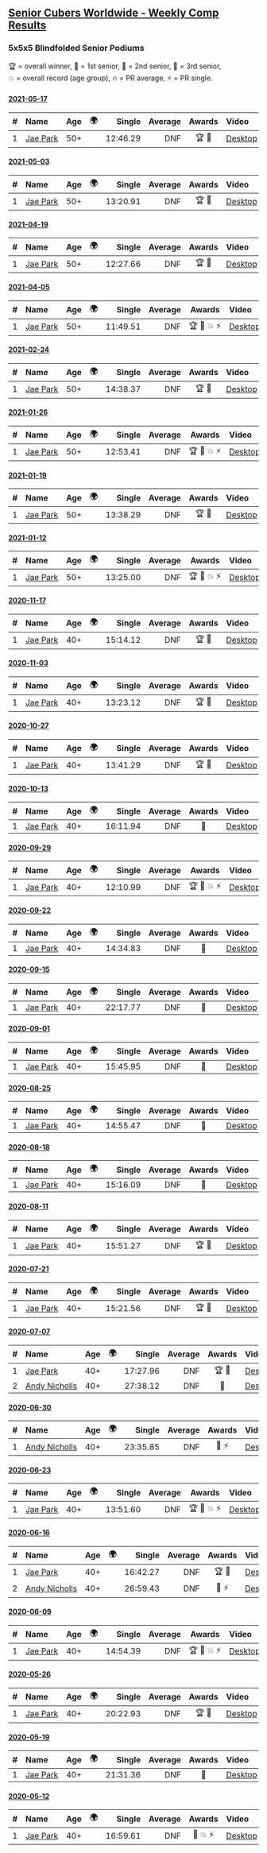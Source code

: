 <style>table {white-space: nowrap;}</style>
<link rel="stylesheet" type="text/css" href="/scw-comp/css/flags.css" />

## [Senior Cubers Worldwide - Weekly Comp Results](/scw-comp/results/)
### 5x5x5 Blindfolded Senior Podiums

<span style="white-space: nowrap;">🏆 = overall winner</span>, <span style="white-space: nowrap;">🥇 = 1st senior</span>, <span style="white-space: nowrap;">🥈 = 2nd senior</span>, <span style="white-space: nowrap;">🥉 = 3rd senior</span>, <span style="white-space: nowrap;">💥 = overall record (age group)</span>, <span style="white-space: nowrap;">🔥 = PR average</span>, <span style="white-space: nowrap;">⚡ = PR single</span>.







#### [2021-05-17](../../results/2021-05-17/555bf.md)

| # | Name | Age | 🌍 | Single | Average | Awards | Video |
| :--: | :-- | :--: | :--: | --: | --: | :--: | :-- |
| 1 | [Jae Park](../../persons/jae_park/555bf.md) | 50+ | <i class="flag flag-US" /> | 12:46.29 | DNF | 🏆 🥇 | [Desktop](https://www.facebook.com/events/1138256699977086/permalink/1142478512888238) / [Mobile](https://m.facebook.com/events/1138256699977086?view=permalink&id=1142478512888238) |

#### [2021-05-03](../../results/2021-05-03/555bf.md)

| # | Name | Age | 🌍 | Single | Average | Awards | Video |
| :--: | :-- | :--: | :--: | --: | --: | :--: | :-- |
| 1 | [Jae Park](../../persons/jae_park/555bf.md) | 50+ | <i class="flag flag-US" /> | 13:20.91 | DNF | 🏆 🥇 | [Desktop](https://www.facebook.com/events/300400098120799/permalink/302565104570965) / [Mobile](https://m.facebook.com/events/300400098120799?view=permalink&id=302565104570965) |

#### [2021-04-19](../../results/2021-04-19/555bf.md)

| # | Name | Age | 🌍 | Single | Average | Awards | Video |
| :--: | :-- | :--: | :--: | --: | --: | :--: | :-- |
| 1 | [Jae Park](../../persons/jae_park/555bf.md) | 50+ | <i class="flag flag-US" /> | 12:27.66 | DNF | 🏆 🥇 | [Desktop](https://www.facebook.com/events/333638981660304/permalink/334371111587091) / [Mobile](https://m.facebook.com/events/333638981660304?view=permalink&id=334371111587091) |

#### [2021-04-05](../../results/2021-04-05/555bf.md)

| # | Name | Age | 🌍 | Single | Average | Awards | Video |
| :--: | :-- | :--: | :--: | --: | --: | :--: | :-- |
| 1 | [Jae Park](../../persons/jae_park/555bf.md) | 50+ | <i class="flag flag-US" /> | 11:49.51 | DNF | 🏆 🥇 💥 ⚡ | [Desktop](https://www.facebook.com/events/902189670577686/permalink/910877086375611) / [Mobile](https://m.facebook.com/events/902189670577686?view=permalink&id=910877086375611) |


#### [2021-02-24](../../results/2021-02-24/555bf.md)

| # | Name | Age | 🌍 | Single | Average | Awards | Video |
| :--: | :-- | :--: | :--: | --: | --: | :--: | :-- |
| 1 | [Jae Park](../../persons/jae_park/555bf.md) | 50+ | <i class="flag flag-US" /> | 14:38.37 | DNF | 🏆 🥇 | [Desktop](https://www.facebook.com/events/860999258013341/permalink/865595654220368) / [Mobile](https://m.facebook.com/events/860999258013341?view=permalink&id=865595654220368) |



#### [2021-01-26](../../results/2021-01-26/555bf.md)

| # | Name | Age | 🌍 | Single | Average | Awards | Video |
| :--: | :-- | :--: | :--: | --: | --: | :--: | :-- |
| 1 | [Jae Park](../../persons/jae_park/555bf.md) | 50+ | <i class="flag flag-US" /> | 12:53.41 | DNF | 🏆 🥇 💥 ⚡ | [Desktop](https://www.facebook.com/events/712047552829208/permalink/713458466021450) / [Mobile](https://m.facebook.com/events/712047552829208?view=permalink&id=713458466021450) |

#### [2021-01-19](../../results/2021-01-19/555bf.md)

| # | Name | Age | 🌍 | Single | Average | Awards | Video |
| :--: | :-- | :--: | :--: | --: | --: | :--: | :-- |
| 1 | [Jae Park](../../persons/jae_park/555bf.md) | 50+ | <i class="flag flag-US" /> | 13:38.29 | DNF | 🏆 🥇 | [Desktop](https://www.facebook.com/events/442673873440898/permalink/442786040096348) / [Mobile](https://m.facebook.com/events/442673873440898?view=permalink&id=442786040096348) |

#### [2021-01-12](../../results/2021-01-12/555bf.md)

| # | Name | Age | 🌍 | Single | Average | Awards | Video |
| :--: | :-- | :--: | :--: | --: | --: | :--: | :-- |
| 1 | [Jae Park](../../persons/jae_park/555bf.md) | 50+ | <i class="flag flag-US" /> | 13:25.00 | DNF | 🏆 🥇 💥 ⚡ | [Desktop](https://www.facebook.com/events/290317685967985/permalink/296436035356150) / [Mobile](https://m.facebook.com/events/290317685967985?view=permalink&id=296436035356150) |

#### [2020-11-17](../../results/2020-11-17/555bf.md)

| # | Name | Age | 🌍 | Single | Average | Awards | Video |
| :--: | :-- | :--: | :--: | --: | --: | :--: | :-- |
| 1 | [Jae Park](../../persons/jae_park/555bf.md) | 40+ | <i class="flag flag-US" /> | 15:14.12 | DNF | 🏆 🥇 | [Desktop](https://www.facebook.com/events/475710776737006/permalink/479343509707066) / [Mobile](https://m.facebook.com/events/475710776737006?view=permalink&id=479343509707066) |


#### [2020-11-03](../../results/2020-11-03/555bf.md)

| # | Name | Age | 🌍 | Single | Average | Awards | Video |
| :--: | :-- | :--: | :--: | --: | --: | :--: | :-- |
| 1 | [Jae Park](../../persons/jae_park/555bf.md) | 40+ | <i class="flag flag-US" /> | 13:23.12 | DNF | 🏆 🥇 | [Desktop](https://www.facebook.com/events/2761297674142255/permalink/2766857480252941) / [Mobile](https://m.facebook.com/events/2761297674142255?view=permalink&id=2766857480252941) |

#### [2020-10-27](../../results/2020-10-27/555bf.md)

| # | Name | Age | 🌍 | Single | Average | Awards | Video |
| :--: | :-- | :--: | :--: | --: | --: | :--: | :-- |
| 1 | [Jae Park](../../persons/jae_park/555bf.md) | 40+ | <i class="flag flag-US" /> | 13:41.29 | DNF | 🏆 🥇 | [Desktop](https://www.facebook.com/events/376582863532396/permalink/377199060137443) / [Mobile](https://m.facebook.com/events/376582863532396?view=permalink&id=377199060137443) |


#### [2020-10-13](../../results/2020-10-13/555bf.md)

| # | Name | Age | 🌍 | Single | Average | Awards | Video |
| :--: | :-- | :--: | :--: | --: | --: | :--: | :-- |
| 1 | [Jae Park](../../persons/jae_park/555bf.md) | 40+ | <i class="flag flag-US" /> | 16:11.94 | DNF | 🥇 | [Desktop](https://www.facebook.com/events/773544990104744/permalink/775236469935596) / [Mobile](https://m.facebook.com/events/773544990104744?view=permalink&id=775236469935596) |


#### [2020-09-29](../../results/2020-09-29/555bf.md)

| # | Name | Age | 🌍 | Single | Average | Awards | Video |
| :--: | :-- | :--: | :--: | --: | --: | :--: | :-- |
| 1 | [Jae Park](../../persons/jae_park/555bf.md) | 40+ | <i class="flag flag-US" /> | 12:10.99 | DNF | 🏆 🥇 💥 ⚡ | [Desktop](https://www.facebook.com/events/1294868874190434/permalink/1297829270561061) / [Mobile](https://m.facebook.com/events/1294868874190434?view=permalink&id=1297829270561061) |

#### [2020-09-22](../../results/2020-09-22/555bf.md)

| # | Name | Age | 🌍 | Single | Average | Awards | Video |
| :--: | :-- | :--: | :--: | --: | --: | :--: | :-- |
| 1 | [Jae Park](../../persons/jae_park/555bf.md) | 40+ | <i class="flag flag-US" /> | 14:34.83 | DNF | 🥇 | [Desktop](https://www.facebook.com/events/4389765994427083/permalink/4409504225786593) / [Mobile](https://m.facebook.com/events/4389765994427083?view=permalink&id=4409504225786593) |

#### [2020-09-15](../../results/2020-09-15/555bf.md)

| # | Name | Age | 🌍 | Single | Average | Awards | Video |
| :--: | :-- | :--: | :--: | --: | --: | :--: | :-- |
| 1 | [Jae Park](../../persons/jae_park/555bf.md) | 40+ | <i class="flag flag-US" /> | 22:17.77 | DNF | 🥇 | [Desktop](https://www.facebook.com/events/345183733276011/permalink/346112609849790) / [Mobile](https://m.facebook.com/events/345183733276011?view=permalink&id=346112609849790) |


#### [2020-09-01](../../results/2020-09-01/555bf.md)

| # | Name | Age | 🌍 | Single | Average | Awards | Video |
| :--: | :-- | :--: | :--: | --: | --: | :--: | :-- |
| 1 | [Jae Park](../../persons/jae_park/555bf.md) | 40+ | <i class="flag flag-US" /> | 15:45.95 | DNF | 🥇 | [Desktop](https://www.facebook.com/events/341866283526200/permalink/345444923168336) / [Mobile](https://m.facebook.com/events/341866283526200?view=permalink&id=345444923168336) |

#### [2020-08-25](../../results/2020-08-25/555bf.md)

| # | Name | Age | 🌍 | Single | Average | Awards | Video |
| :--: | :-- | :--: | :--: | --: | --: | :--: | :-- |
| 1 | [Jae Park](../../persons/jae_park/555bf.md) | 40+ | <i class="flag flag-US" /> | 14:55.47 | DNF | 🥇 | [Desktop](https://www.facebook.com/events/2697073243839990/permalink/2699038830310098) / [Mobile](https://m.facebook.com/events/2697073243839990?view=permalink&id=2699038830310098) |

#### [2020-08-18](../../results/2020-08-18/555bf.md)

| # | Name | Age | 🌍 | Single | Average | Awards | Video |
| :--: | :-- | :--: | :--: | --: | --: | :--: | :-- |
| 1 | [Jae Park](../../persons/jae_park/555bf.md) | 40+ | <i class="flag flag-US" /> | 15:16.09 | DNF | 🥇 | [Desktop](https://www.facebook.com/events/2504353356469935/permalink/2508238276081443) / [Mobile](https://m.facebook.com/events/2504353356469935?view=permalink&id=2508238276081443) |

#### [2020-08-11](../../results/2020-08-11/555bf.md)

| # | Name | Age | 🌍 | Single | Average | Awards | Video |
| :--: | :-- | :--: | :--: | --: | --: | :--: | :-- |
| 1 | [Jae Park](../../persons/jae_park/555bf.md) | 40+ | <i class="flag flag-US" /> | 15:51.27 | DNF | 🏆 🥇 | [Desktop](https://www.facebook.com/events/329177618122625/permalink/334274350946285) / [Mobile](https://m.facebook.com/events/329177618122625?view=permalink&id=334274350946285) |


#### [2020-07-21](../../results/2020-07-21/555bf.md)

| # | Name | Age | 🌍 | Single | Average | Awards | Video |
| :--: | :-- | :--: | :--: | --: | --: | :--: | :-- |
| 1 | [Jae Park](../../persons/jae_park/555bf.md) | 40+ | <i class="flag flag-US" /> | 15:21.56 | DNF | 🏆 🥇 | [Desktop](https://www.facebook.com/events/2616944261905493/permalink/2619938194939433) / [Mobile](https://m.facebook.com/events/2616944261905493?view=permalink&id=2619938194939433) |


#### [2020-07-07](../../results/2020-07-07/555bf.md)

| # | Name | Age | 🌍 | Single | Average | Awards | Video |
| :--: | :-- | :--: | :--: | --: | --: | :--: | :-- |
| 1 | [Jae Park](../../persons/jae_park/555bf.md) | 40+ | <i class="flag flag-US" /> | 17:27.96 | DNF | 🏆 🥇 | [Desktop](https://www.facebook.com/events/296526488422565/permalink/300431004698780) / [Mobile](https://m.facebook.com/events/296526488422565?view=permalink&id=300431004698780) |
| 2 | [Andy Nicholls](../../persons/andy_nicholls/555bf.md) | 40+ | <i class="flag flag-GB" /> | 27:38.12 | DNF | 🥈 | [Desktop](https://www.facebook.com/events/296526488422565/permalink/301297647945449) / [Mobile](https://m.facebook.com/events/296526488422565?view=permalink&id=301297647945449) |

#### [2020-06-30](../../results/2020-06-30/555bf.md)

| # | Name | Age | 🌍 | Single | Average | Awards | Video |
| :--: | :-- | :--: | :--: | --: | --: | :--: | :-- |
| 1 | [Andy Nicholls](../../persons/andy_nicholls/555bf.md) | 40+ | <i class="flag flag-GB" /> | 23:35.85 | DNF | 🥇 ⚡ | [Desktop](https://www.facebook.com/events/348465022802357/permalink/352552605726932) / [Mobile](https://m.facebook.com/events/348465022802357?view=permalink&id=352552605726932) |

#### [2020-06-23](../../results/2020-06-23/555bf.md)

| # | Name | Age | 🌍 | Single | Average | Awards | Video |
| :--: | :-- | :--: | :--: | --: | --: | :--: | :-- |
| 1 | [Jae Park](../../persons/jae_park/555bf.md) | 40+ | <i class="flag flag-US" /> | 13:51.60 | DNF | 🏆 🥇 💥 ⚡ | [Desktop](https://www.facebook.com/events/850175445522887/permalink/850645842142514) / [Mobile](https://m.facebook.com/events/850175445522887?view=permalink&id=850645842142514) |

#### [2020-06-16](../../results/2020-06-16/555bf.md)

| # | Name | Age | 🌍 | Single | Average | Awards | Video |
| :--: | :-- | :--: | :--: | --: | --: | :--: | :-- |
| 1 | [Jae Park](../../persons/jae_park/555bf.md) | 40+ | <i class="flag flag-US" /> | 16:42.27 | DNF | 🏆 🥇 | [Desktop](https://www.facebook.com/events/208176410240808/permalink/209074773484305) / [Mobile](https://m.facebook.com/events/208176410240808?view=permalink&id=209074773484305) |
| 2 | [Andy Nicholls](../../persons/andy_nicholls/555bf.md) | 40+ | <i class="flag flag-GB" /> | 26:59.43 | DNF | 🥈 ⚡ | [Desktop](https://www.facebook.com/events/208176410240808/permalink/210968409961608) / [Mobile](https://m.facebook.com/events/208176410240808?view=permalink&id=210968409961608) |

#### [2020-06-09](../../results/2020-06-09/555bf.md)

| # | Name | Age | 🌍 | Single | Average | Awards | Video |
| :--: | :-- | :--: | :--: | --: | --: | :--: | :-- |
| 1 | [Jae Park](../../persons/jae_park/555bf.md) | 40+ | <i class="flag flag-US" /> | 14:54.39 | DNF | 🏆 🥇 💥 ⚡ | [Desktop](https://www.facebook.com/events/620460455211235/permalink/622707208319893) / [Mobile](https://m.facebook.com/events/620460455211235?view=permalink&id=622707208319893) |


#### [2020-05-26](../../results/2020-05-26/555bf.md)

| # | Name | Age | 🌍 | Single | Average | Awards | Video |
| :--: | :-- | :--: | :--: | --: | --: | :--: | :-- |
| 1 | [Jae Park](../../persons/jae_park/555bf.md) | 40+ | <i class="flag flag-US" /> | 20:22.93 | DNF | 🏆 🥇 | [Desktop](https://www.facebook.com/events/1531820936993798/permalink/1532726963569862) / [Mobile](https://m.facebook.com/events/1531820936993798?view=permalink&id=1532726963569862) |

#### [2020-05-19](../../results/2020-05-19/555bf.md)

| # | Name | Age | 🌍 | Single | Average | Awards | Video |
| :--: | :-- | :--: | :--: | --: | --: | :--: | :-- |
| 1 | [Jae Park](../../persons/jae_park/555bf.md) | 40+ | <i class="flag flag-US" /> | 21:31.36 | DNF | 🥇 | [Desktop](https://www.facebook.com/events/2608037409484307/permalink/2608621196092595) / [Mobile](https://m.facebook.com/events/2608037409484307?view=permalink&id=2608621196092595) |

#### [2020-05-12](../../results/2020-05-12/555bf.md)

| # | Name | Age | 🌍 | Single | Average | Awards | Video |
| :--: | :-- | :--: | :--: | --: | --: | :--: | :-- |
| 1 | [Jae Park](../../persons/jae_park/555bf.md) | 40+ | <i class="flag flag-US" /> | 16:59.61 | DNF | 🥇 💥 ⚡ | [Desktop](https://www.facebook.com/events/367340484222677/permalink/368393814117344) / [Mobile](https://m.facebook.com/events/367340484222677?view=permalink&id=368393814117344) |



<!-- Global site tag (gtag.js) - Google Analytics -->
<script async src="https://www.googletagmanager.com/gtag/js?id=UA-86348435-3"></script>
<script>window.dataLayer = window.dataLayer || []; function gtag() {dataLayer.push(arguments);} gtag('js', new Date()); gtag('config', 'UA-86348435-3');</script>
